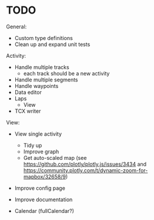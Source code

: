# TODO

General:

- Custom type definitions
- Clean up and expand unit tests

Activity:

- Handle multiple tracks
  - each track should be a new activity
- Handle multiple segments
- Handle waypoints
- Data editor
- Laps
  - View
- TCX writer

View:

- View single activity

  - Tidy up
  - Improve graph
  - Get auto-scaled map (see https://github.com/plotly/plotly.js/issues/3434 and https://community.plotly.com/t/dynamic-zoom-for-mapbox/32658/9)

- Improve config page

- Improve documentation

- Calendar (fullCalendar?)